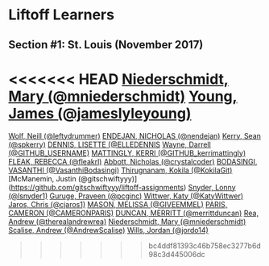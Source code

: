 # Liftoff Learners

## Section \#1: St. Louis (November 2017)

<<<<<<< HEAD
[Niederschmidt, Mary (@mniederschmidt)](https://github.com/mniederschmidt/liftoff-assignments)
[Young, James (@jameslyleyoung)](https://github.com/jameslyleyoung/liftoff)
=======
[Wolf, Neill (@leftydrummer)](https://github.com/leftydrummer/liftoff)
[ENDEJAN, NICHOLAS (@nendejan)](https://github.com/nendejan/liftoff)
[Kerry, Sean (@spkerry)](https://github.com/spkerry/liftoff)
[DENNIS, LISETTE (@ELLEDENNIS](https://github.com/ELLEDENNIS/liftoff)
[Wayne, Darrell (@GITHUB_USERNAME)](https://github.com/dwayne8877/liftoff)
[MATTINGLY, KERRI (@GITHUB_kerrimattingly)](https://github.com/kerrimattingly/liftoff)
[FLEAK, REBECCA (@fleakrl)](https://github.com/fleakrl/liftoff-assignments)
[Abbott, Nicholas (@crystalcoder)](https://github.com/crystalcoder/liftoff-assignments)
[BODASINGI, VASANTHI (@VasanthiBodasingi)](https://github.com/VasanthiBodasingi/liftoff-assignments)
[Thirugnanam, Kokila (@KokilaGit)](https://github.com/KokilaGit/liftoff)
[McManemin, Justin (@gitschwiftyyy)] (https://github.com/gitschwiftyyy/liftoff-assignments) 
[Snyder, Lonny (@lsnyder1)](https://github.com/lsnyder1/liftoff)
[Guruge, Praveen (@pcginc)](https://github.com/pcginc/liftoff-assignments)
[Wittwer, Katy (@KatyWittwer)](https://github.com/KatyWittwer/liftoff-assignments.git)
[Jaros, Chris (@cjaros1)](https://github.com/cjaros1/liftoff)
[MASON, MELISSA (@GIVEEMMEL)](https://github.com/giveemmel/liftoff-assignments)
[PARIS, CAMERON (@CAMERONPARIS)](https://github.com/CameronParis/liftoff-assignments)
[DUNCAN, MERRITT (@merrittduncan)](https://github.com/merrittduncan/liftoff-assignments)
[Rea, Andrew (@therealandrewrea)](https://github.com/therealandrewrea/liftoff-assignments)
[Niederschmidt, Mary (@mniederschmidt)](https://github.com/mniederschmidt/liftoff-assignments)
[Scalise, Andrew (@AndrewScalise)](https://github.com/AndrewScalise/liftoff-assignments)
[Wills, Jordan (@jordo14)](https://github.com/jordo14/liftoff-assignments)
>>>>>>> bc4ddf81393c46b758ec3277b6d98c3d445006dc
